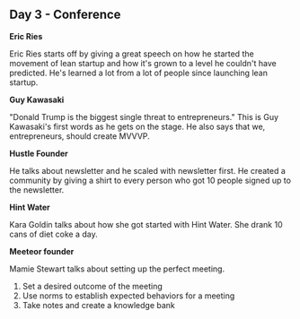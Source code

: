 ## Day 3 - Conference

**Eric Ries**

Eric Ries starts off by giving a great speech on how he started the movement of lean startup and how it's grown to a level he couldn't
have predicted. He's learned a lot from a lot of people since launching lean startup.

**Guy Kawasaki**

"Donald Trump is the biggest single threat to entrepreneurs." This is Guy Kawasaki's first words
as he gets on the stage. He also says that we, entrepreneurs, should create MVVVP.

**Hustle Founder**

He talks about newsletter and he scaled with newsletter first. He created a community
by giving a shirt to every person who got 10 people signed up to the newsletter.

**Hint Water**

Kara Goldin talks about how she got started with Hint Water. She drank 10 cans of diet coke a day.

**Meeteor founder**

Mamie Stewart talks about setting up the perfect meeting.

1. Set a desired outcome of the meeting
2. Use norms to establish expected behaviors for a meeting
3. Take notes and create a knowledge bank
